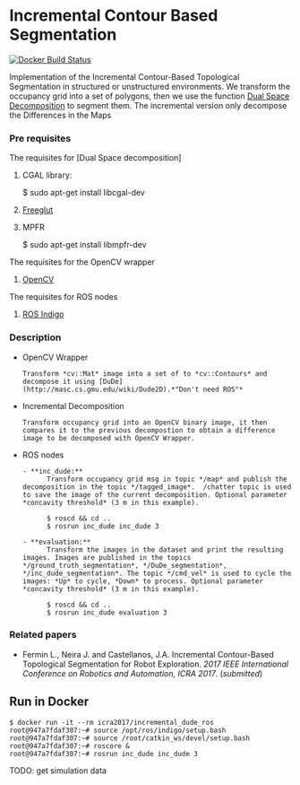 # Incremental Contour Based Segmentation #

[![Docker Build Status](https://img.shields.io/docker/build/icra2017/incremental_dude_ros.svg)](https://hub.docker.com/r/icra2017/incremental_dude_ros/)

Implementation of the Incremental Contour-Based Topological Segmentation  in structured or unstructured environments.
We transform the occupancy grid into a set of polygons, then we use the function  [Dual Space Decomposition](http://masc.cs.gmu.edu/wiki/Dude2D) to segment them. The incremental version only decompose the Differences in the Maps

### Pre requisites ###

The requisites for [Dual Space decomposition]

1. CGAL library:

      $ sudo apt-get install libcgal-dev

2. [Freeglut](http://freeglut.sourceforge.net/)

3. MPFR

      $ sudo apt-get install libmpfr-dev
      
The requisites for the OpenCV wrapper

1. [OpenCV](http://opencv.org/)
      
The requisites for ROS nodes

1. [ROS Indigo](http://wiki.ros.org/indigo)


### Description ###

- OpenCV Wrapper

      Transform *cv::Mat* image into a set of to *cv::Contours* and decompose it using [DuDe](http://masc.cs.gmu.edu/wiki/Dude2D).*"Don't need ROS"*
      
- Incremental Decomposition

      Transform occupancy grid into an OpenCV binary image, it then compares it to the previous decompostion to obtain a difference image to be decomposed with OpenCV Wrapper.

- ROS nodes

      - **inc_dude:** 
            Transform occupancy grid msg in topic */map* and publish the decomposition in the topic */tagged_image*.  /chatter topic is used to save the image of the current decomposition. Optional parameter *concavity threshold* (3 m in this example).
            
            $ roscd && cd ..
            $ rosrun inc_dude inc_dude 3
            
      - **evaluation:** 
            Transform the images in the dataset and print the resulting images. Images are published in the topics */ground_truth_segmentation*, */DuDe_segmentation*, */inc_dude_segmentation*. The topic */cmd_vel* is used to cycle the images: *Up* to cycle, *Down* to process. Optional parameter *concavity threshold* (3 m in this example).
            
            $ roscd && cd ..
            $ rosrun inc_dude evaluation 3
            

### Related papers ###

- Fermin L., Neira J. and Castellanos, J.A. Incremental Contour-Based Topological Segmentation for Robot Exploration. *2017 IEEE International Conference on Robotics and Automation, ICRA 2017*. (*submitted*)

## Run in Docker

```
$ docker run -it --rm icra2017/incremental_dude_ros
root@947a7fdaf307:~# source /opt/ros/indigo/setup.bash
root@947a7fdaf307:~# source /root/catkin_ws/devel/setup.bash
root@947a7fdaf307:~# roscore &
root@947a7fdaf307:~# rosrun inc_dude inc_dude 3
```

TODO: get simulation data







